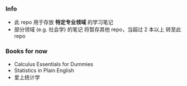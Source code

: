 ### Info
- 此 repo 用于存放 **特定专业领域** 的学习笔记
- 部分领域 (e.g. 社会学) 的笔记 将暂存其他 repo，当超过 2 本以上 转至此 repo

### Books for now 
- Calculus Essentials for Dummies
- Statistics in Plain English 
- 爱上统计学 
